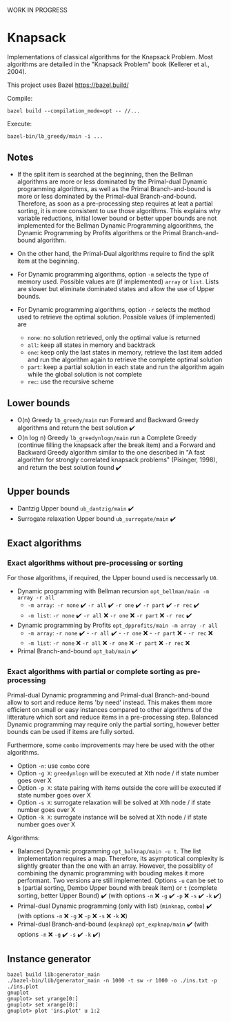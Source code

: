 WORK IN PROGRESS

# Knapsack

Implementations of classical algorithms for the Knapsack Problem. Most algorithms are detailed in the "Knapsack Problem" book (Kellerer et al., 2004).

This project uses Bazel https://bazel.build/

Compile:
```
bazel build --compilation_mode=opt -- //...
```

Execute:
```
bazel-bin/lb_greedy/main -i ...
```

## Notes

* If the split item is searched at the beginning, then the Bellman algorithms are more or less dominated by the Primal-dual Dynamic programming algorithms, as well as the Primal Branch-and-bound is more or less dominated by the Primal-dual Branch-and-bound. Therefore, as soon as a pre-processing step requires at leat a partial sorting, it is more consistent to use those algorithms. This explains why variable reductions, initial lower bound or better upper bounds are not implemented for the Bellman Dynamic Programming algoorithms, the Dynamic Programming by Profits algorithms or the Primal Branch-and-bound algorithm.

* On the other hand, the Primal-Dual algorithms require to find the split item at the beginning.

* For Dynamic programming algorithms, option `-m` selects the type of memory used. Possible values are (if implemented) `array` or `list`. Lists are slower but eliminate dominated states and allow the use of Upper bounds.

* For Dynamic programming algorithms, option `-r` selects the method used to retrieve the optimal solution. Possible values (if implemented) are
  - `none`: no solution retrieved, only the optimal value is returned
  - `all`: keep all states in memory and backtrack
  - `one`: keep only the last states in memory, retrieve the last item added and run the algorithm again to retrieve the complete optimal solution
  - `part`: keep a partial solution in each state and run the algorithm again while the global solution is not complete
  - `rec`: use the recursive scheme

## Lower bounds

- O(n) Greedy `lb_greedy/main` run Forward and Backward Greedy algorithms and return the best solution :heavy_check_mark:
- O(n log n) Greedy `lb_greedynlogn/main`  run a Complete Greedy (continue filling the knapsack after the break item) and a Forward and Backward Greedy algorithm similar to the one described in "A fast algorithm for strongly correlated knapsack problems" (Pisinger, 1998), and return the best solution found :heavy_check_mark:

## Upper bounds

- Dantzig Upper bound `ub_dantzig/main` :heavy_check_mark:
- Surrogate relaxation Upper bound `ub_surrogate/main` :heavy_check_mark:

## Exact algorithms

### Exact algorithms without pre-processing or sorting

For those algorithms, if required, the Upper bound used is neccessarly `U0`.

- Dynamic programming with Bellman recursion `opt_bellman/main -m array -r all`
  - `-m array`:` -r none` :heavy_check_mark: `-r all` :heavy_check_mark: `-r one` :heavy_check_mark: `-r part` :heavy_check_mark: `-r rec` :heavy_check_mark:
  - `-m list`: `-r none` :heavy_check_mark: `-r all` :x: `-r one` :x: `-r part` :x: `-r rec` :heavy_check_mark:
- Dynamic programming by Profits `opt_dpprofits/main -m array -r all`
  - `-m array`: `-r none` :heavy_check_mark: - `-r all` :heavy_check_mark: - `-r one` :x: - `-r part` :x: - `-r rec` :x:
  - `-m list`: `-r none` :x: `-r all` :x: `-r one` :x: `-r part` :x: `-r rec` :x:
- Primal Branch-and-bound `opt_bab/main` :heavy_check_mark:

### Exact algorithms with partial or complete sorting as pre-processing

Primal-dual Dynamic programming and Primal-dual Branch-and-bound allow to sort and reduce items 'by need' instead. This makes them more efficient on small or easy instances compared to other algorithms of the litterature which sort and reduce items in a pre-processing step. Balanced Dynamic programming may require only the partial sorting, however better bounds can be used if items are fully sorted.

Furthermore, some `combo` improvements may here be used with the other algorithms.
- Option `-n`: use `combo` core
- Option `-g X`: `greedynlogn` will be executed at Xth node / if state number goes over X
- Option `-p X`: state pairing with items outside the core will be executed if state number goes over X
- Option `-s X`: surrogate relaxation will be solved at Xth node / if state number goes over X
- Option `-k X`: surrogate instance will be solved at Xth node / if state number goes over X

Algorithms:
- Balanced Dynamic programming `opt_balknap/main -u t`. The list implementation requires a map. Therefore, its asymptotical complexity is slightly greater than the one with an array. However, the possiblity of combining the dynamic programming with bouding makes it more performant. Two versions are still implemented. Options `-u` can be set to `b` (partial sorting, Dembo Upper bound with break item) or `t` (complete sorting, better Upper Bound) :heavy_check_mark: (with options `-n` :x: `-g` :heavy_check_mark: `-p` :x: `-s` :heavy_check_mark: `-k` :heavy_check_mark:)
- Primal-dual Dynamic programming (only with list) (`minknap`, `combo`) :heavy_check_mark: (with options `-n` :x: `-g` :x: `-p` :x: `-s` :x: `-k` :x:)
- Primal-dual Branch-and-bound (`expknap`) `opt_expknap/main` :heavy_check_mark: (with options `-n` :x: `-g` :heavy_check_mark: `-s`  :heavy_check_mark: `-k` :heavy_check_mark:)


## Instance generator

```
bazel build lib:generator_main
./bazel-bin/lib/generator_main -n 1000 -t sw -r 1000 -o ./ins.txt -p ./ins.plot
gnuplot
gnuplot> set yrange[0:]
gnuplot> set xrange[0:]
gnuplot> plot 'ins.plot' u 1:2
```

